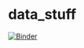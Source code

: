 # data_stuff

[![Binder](https://mybinder.org/badge_logo.svg)](https://mybinder.org/v2/gh/jonathanbaynham/data_stuff/master)
